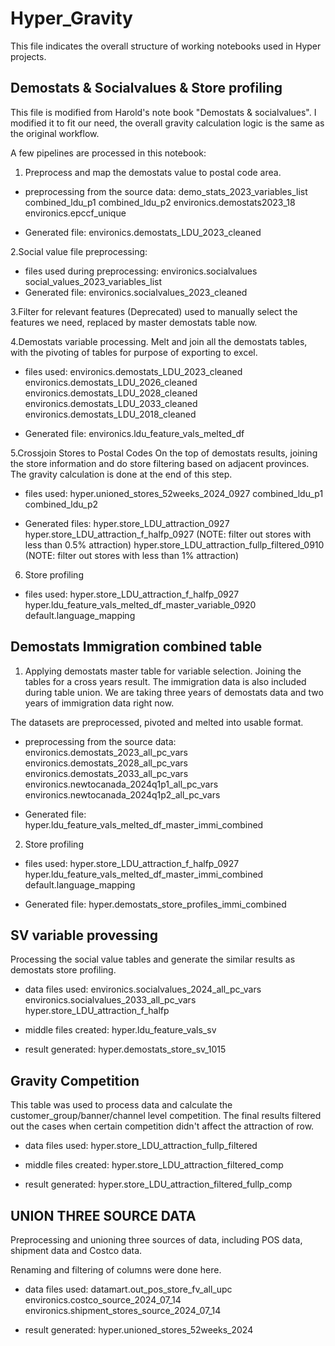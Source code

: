 # Hyper_Gravity

This file indicates the overall structure of working notebooks used in Hyper projects.

## Demostats & Socialvalues & Store profiling
This file is modified from Harold's note book "Demostats & socialvalues".
I modified it to fit our need, the overall gravity calculation logic is the same as the original workflow.

A few pipelines are processed in this notebook:
1. Preprocess and map the demostats value to postal code area.
* preprocessing from the source data:
    demo_stats_2023_variables_list
    combined_ldu_p1
    combined_ldu_p2
    environics.demostats2023_18
    environics.epccf_unique

* Generated file:
    environics.demostats_LDU_2023_cleaned

2.Social value file preprocessing:
* files used during preprocessing:
    environics.socialvalues
    social_values_2023_variables_list
* Generated file:
    environics.socialvalues_2023_cleaned

3.Filter for relevant features (Deprecated)
    used to manually select the features we need, replaced by master demostats table now.

4.Demostats variable processing.
Melt and join all the demostats tables, with the pivoting of tables for purpose of exporting to excel.
* files used:
    environics.demostats_LDU_2023_cleaned
    environics.demostats_LDU_2026_cleaned
    environics.demostats_LDU_2028_cleaned
    environics.demostats_LDU_2033_cleaned
    environics.demostats_LDU_2018_cleaned

* Generated file:
    environics.ldu_feature_vals_melted_df

5.Crossjoin Stores to Postal Codes
On the top of demostats results, joining the store information and do store filtering based on adjacent provinces. The gravity calculation is done at the end of this step.

* files used:
    hyper.unioned_stores_52weeks_2024_0927
    combined_ldu_p1
    combined_ldu_p2

* Generated files:
    hyper.store_LDU_attraction_0927
    hyper.store_LDU_attraction_f_halfp_0927
    (NOTE: filter out stores with less than 0.5% attraction)
    hyper.store_LDU_attraction_fullp_filtered_0910
    (NOTE: filter out stores with less than 1% attraction)

6. Store profiling 
* files used:
    hyper.store_LDU_attraction_f_halfp_0927 
    hyper.ldu_feature_vals_melted_df_master_variable_0920
    default.language_mapping 



## Demostats Immigration combined table

1. Applying demostats master table for variable selection. Joining the tables for a cross years result.
The immigration data is also included during table union.
We are taking three years of demostats data and two years of immigration data right now.

The datasets are preprocessed, pivoted and melted into usable format.
* preprocessing from the source data:
    environics.demostats_2023_all_pc_vars
    environics.demostats_2028_all_pc_vars
    environics.demostats_2033_all_pc_vars
    environics.newtocanada_2024q1p1_all_pc_vars
    environics.newtocanada_2024q1p2_all_pc_vars

* Generated file:
    hyper.ldu_feature_vals_melted_df_master_immi_combined

2. Store profiling 
* files used:
    hyper.store_LDU_attraction_f_halfp_0927
    hyper.ldu_feature_vals_melted_df_master_immi_combined
    default.language_mapping 

* Generated file:
    hyper.demostats_store_profiles_immi_combined


## SV variable provessing
Processing the social value tables and generate the similar results as demostats store profiling.

* data files used:
    environics.socialvalues_2024_all_pc_vars
    environics.socialvalues_2033_all_pc_vars
    hyper.store_LDU_attraction_f_halfp

* middle files created:
    hyper.ldu_feature_vals_sv

* result generated:
    hyper.demostats_store_sv_1015


## Gravity Competition
This table was used to process data and calculate the customer_group/banner/channel level competition.
The final results filtered out the cases when certain competition didn't affect the attraction of row.

* data files used:
    hyper.store_LDU_attraction_fullp_filtered

* middle files created:
    hyper.store_LDU_attraction_filtered_comp

* result generated:
    hyper.store_LDU_attraction_filtered_fullp_comp

## UNION THREE SOURCE DATA

Preprocessing and unioning three sources of data, including POS data, shipment data and Costco data.

Renaming and filtering of columns were done here.

* data files used:
    datamart.out_pos_store_fv_all_upc
    environics.costco_source_2024_07_14
    environics.shipment_stores_source_2024_07_14

* result generated:
 hyper.unioned_stores_52weeks_2024